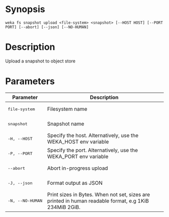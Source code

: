 # Synopsis

```weka fs snapshot upload <file-system> <snapshot> [--HOST HOST] [--PORT PORT] [--abort] [--json] [--NO-HUMAN]```

# Description

Upload a snapshot to object store

# Parameters

| Parameter | Description |
| --------- | ----------- |
| <pre>file-system</pre> | Filesystem name |
| <pre>snapshot</pre> | Snapshot name |
| <pre>-H, --HOST</pre> | Specify the host. Alternatively, use the WEKA_HOST env variable |
| <pre>-P, --PORT</pre> | Specify the port. Alternatively, use the WEKA_PORT env variable |
| <pre>--abort</pre> | Abort in-progress upload |
| <pre>-J, --json</pre> | Format output as JSON |
| <pre>-N, --NO-HUMAN</pre> | Print sizes in Bytes. When not set, sizes are printed in human readable format, e.g 1KiB 234MiB 2GiB. |
